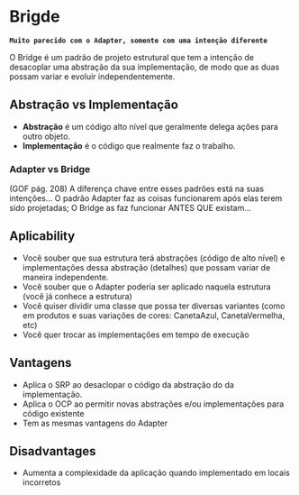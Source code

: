 # Brigde

**`Muito parecido com o Adapter, somente com uma intenção diferente`**

O Bridge é um padrão de projeto estrutural que tem a intenção de desacoplar uma abstração da sua implementação, de modo que as duas possam variar e evoluir independentemente.

## Abstração vs Implementação 

- **Abstração** é um código alto nível que geralmente delega ações para outro objeto.
- **Implementação** é o código que realmente faz o trabalho.

### Adapter vs Bridge

(GOF pág. 208) A diferença chave entre esses padrões está na suas intenções... O padrão Adapter faz as coisas funcionarem após elas terem sido projetadas; O Bridge as faz funcionar ANTES QUE existam...

## Aplicability

- Você souber que sua estrutura terá abstrações (código de alto nível) e implementações dessa abstração (detalhes) que possam variar de maneira independente.
- Você souber que o Adapter poderia ser aplicado naquela estrutura (você já conhece a estrutura)
- Você quiser dividir uma classe que possa ter diversas variantes (como em produtos e suas variações de cores: CanetaAzul, CanetaVermelha, etc)
- Você quer trocar as implementações em tempo de execução

## Vantagens

- Aplica o SRP ao desaclopar o código da abstração do da implementação.
- Aplica o OCP ao permitir novas abstrações e/ou implementações para código existente
- Tem as mesmas vantagens do Adapter

## Disadvantages

- Aumenta a complexidade da aplicação quando implementado em locais incorretos
